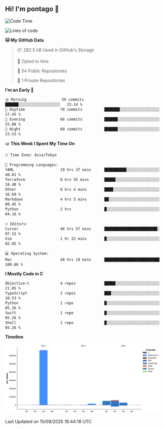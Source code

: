 ## Hi! I'm pontago 👋

<!--START_SECTION:waka-->
![Code Time](http://img.shields.io/badge/Code%20Time-677%20hrs%2048%20mins-blue)

![Lines of code](https://img.shields.io/badge/From%20Hello%20World%20I%27ve%20Written-816.5%20thousand%20lines%20of%20code-blue)

**🐱 My GitHub Data** 

> 📦 282.5 kB Used in GitHub's Storage 
 > 
> 💼 Opted to Hire
 > 
> 📜 54 Public Repositories 
 > 
> 🔑 1 Private Repositories 
 > 
**I'm an Early 🐤** 

```text
🌞 Morning                59 commits          ██████░░░░░░░░░░░░░░░░░░░   23.14 % 
🌆 Daytime                70 commits          ███████░░░░░░░░░░░░░░░░░░   27.45 % 
🌃 Evening                66 commits          ██████░░░░░░░░░░░░░░░░░░░   25.88 % 
🌙 Night                  60 commits          ██████░░░░░░░░░░░░░░░░░░░   23.53 % 
```


📊 **This Week I Spent My Time On** 

```text
🕑︎ Time Zone: Asia/Tokyo

💬 Programming Languages: 
YAML                     19 hrs 37 mins      ██████████░░░░░░░░░░░░░░░   40.61 % 
Terraform                8 hrs 55 mins       █████░░░░░░░░░░░░░░░░░░░░   18.48 % 
Other                    8 hrs 4 mins        ████░░░░░░░░░░░░░░░░░░░░░   16.69 % 
Markdown                 4 hrs 5 mins        ██░░░░░░░░░░░░░░░░░░░░░░░   08.45 % 
Python                   2 hrs               █░░░░░░░░░░░░░░░░░░░░░░░░   04.16 % 

🔥 Editors: 
Cursor                   46 hrs 57 mins      ████████████████████████░   97.15 % 
Vim                      1 hr 22 mins        █░░░░░░░░░░░░░░░░░░░░░░░░   02.85 % 

💻 Operating System: 
Mac                      48 hrs 19 mins      █████████████████████████   100.00 % 
```

**I Mostly Code in C** 

```text
Objective-C              4 repos             █████░░░░░░░░░░░░░░░░░░░░   21.05 % 
TypeScript               2 repos             ███░░░░░░░░░░░░░░░░░░░░░░   10.53 % 
Python                   1 repo              █░░░░░░░░░░░░░░░░░░░░░░░░   05.26 % 
Swift                    1 repo              █░░░░░░░░░░░░░░░░░░░░░░░░   05.26 % 
Shell                    1 repo              █░░░░░░░░░░░░░░░░░░░░░░░░   05.26 % 
```



**Timeline**

![Lines of Code chart](https://raw.githubusercontent.com/pontago/pontago/main/assets/bar_graph.png)


 Last Updated on 15/09/2025 18:44:18 UTC
<!--END_SECTION:waka-->
